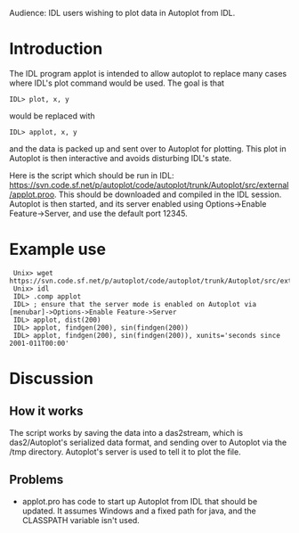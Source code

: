 Audience: IDL users wishing to plot data in Autoplot from IDL.

# Introduction 
The IDL program applot is intended to allow autoplot to replace many cases where IDL's plot command would be used.  The goal is that
~~~~~
IDL> plot, x, y
~~~~~

would be replaced with 
~~~~~
IDL> applot, x, y
~~~~~
and the data is packed up and sent over to Autoplot for plotting.  This plot in Autoplot is then interactive and avoids disturbing IDL's state.

Here is the script which should be run in IDL: https://svn.code.sf.net/p/autoplot/code/autoplot/trunk/Autoplot/src/external/applot.proo. 
This should be downloaded and compiled in the IDL session.  Autoplot is then started, and its server enabled using 
Options&rarr;Enable Feature&rarr;Server, and use the default port 12345.

# Example use
~~~~~
 Unix> wget https://svn.code.sf.net/p/autoplot/code/autoplot/trunk/Autoplot/src/external/applot.pro
 Unix> idl
 IDL> .comp applot
 IDL> ; ensure that the server mode is enabled on Autoplot via [menubar]->Options->Enable Feature->Server
 IDL> applot, dist(200)
 IDL> applot, findgen(200), sin(findgen(200))
 IDL> applot, findgen(200), sin(findgen(200)), xunits='seconds since 2001-011T00:00'
~~~~~

# Discussion 
## How it works 
The script works by saving the data into a das2stream, which is das2/Autoplot's serialized data format, and sending over to 
Autoplot via the /tmp directory.  Autoplot's server is used to tell it to plot the file.

## Problems 
* applot.pro has code to start up Autoplot from IDL that should be updated.  It assumes Windows and 
a fixed path for java, and the CLASSPATH variable isn't used.
